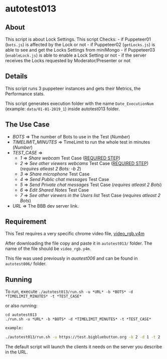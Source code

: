 # autotest013

## About

This script is about Lock Settings.
This script Checks:
    - if Puppeteer01 (`bots.js`) is affected by the Lock or not
    - if Puppeteer02 (`getLocks.js`) is able to see and get the Locks Settings from miniMongo
    - if Puppeteer03 (`enableLock.js`) is able to enable a Lock Setting or not
    - if the server receives the Locks requested by Moderator/Presenter or not

## Details

This script runs 3 puppeteer instances and gets their Metrics, the Performance stats.

This script generates execution folder with the name `Date_ExecutionNum` (example: `data/01-01-2019_1`) inside autotest013 folder.

## The Use Case

- *BOTS* => The number of Bots to use in the Test (_Number_)
- *TIMELIMIT_MINUTES* => TimeLimit to run the whole test in minutes (_Number_)
- *TEST_CASE* =>
    - *1* => *Share webcam* Test Case ([REQUIRED STEP](#requirement))
    - *2* => *See other viewers webcams* Test Case ([REQUIRED STEP](#requirement)) (_requires atleast 2 Bots: *-b 2*_)
    - *3* => *Share microphone* Test Case
    - *4* => *Send Public chat messages* Test Case
    - *5* => *Send Private chat messages* Test Case (_requires atleast 2 Bots_)
    - *6* => *Edit Shared Notes* Test Case
    - *7* => *See other viewers in the Users list* Test Case (_requires atleast 2 Bots_)
- *URL* => The BBB dev server link.

## Requirement

This Test requires a very specific chrome video file,
[video_rgb.y4m](https://docs.google.com/uc?export=download&id=1I1ehFgKUraSCqCbB4VpxG5KkxQ1o7dKZ)

After downloading the file copy and paste it in `autotest013/` folder.
The name of the file should be `video_rgb.y4m`.

This file was used previously in *auotest006* and can be found in `autotest006/` folder. 

## Running

To run, execute `./autotest013/run.sh -u *URL* -b *BOTS* -d *TIMELIMIT_MINUTES* -t *TEST_CASE*` 

or also running: 

```
cd autotest013
./run.sh -u *URL* -b *BOTS* -d *TIMELIMIT_MINUTES* -t *TEST_CASE*
```

~~~bash
example: 

./autotest013/run.sh -u https://test.bigbluebutton.org -b 2 -d 1 -t 2
~~~

The default script will launch the clients it needs on the server you describe in the URL.
